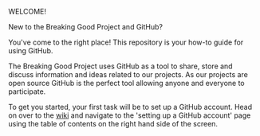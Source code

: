 WELCOME!

New to the Breaking Good Project and GitHub? 

You've come to the right place! This repository is your how-to guide for using GitHub. 

The Breaking Good Project uses GitHub as a tool to share, store and discuss information and ideas related to our projects. As our projects are open source GitHub is the perfect tool allowing anyone and everyone to participate. 

To get you started, your first task will be to set up a GitHub account. Head on over to the [wiki](https://github.com/kym834/GitHub-How-To-Guide/wiki) and navigate to the 'setting up a GitHub account' page using the table of contents on the right hand side of the screen. 
